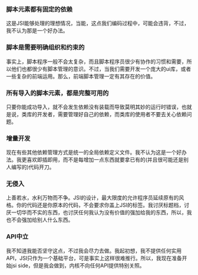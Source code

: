 ### 脚本元素都有固定的依赖 ###
这是JSI能够处理的理想情况，当能，这点我们编码过程中，可能会违背，不过，我不认为那是一个好办法。

### 脚本是需要明确组织和约束的 ###
事实上，脚本程序一般不会太复杂，而且脚本程序员很少有协作的习惯和需要，所以他们也都很少有脚本管理的意识。不过，当我们需要开发一个庞大的ui库，或者一些复杂的前端运用。那么，前端脚本管理一定有其存在的价值。

### 所有导入的脚本元素，都是完整可用的 ###
只要你能成功导入，就不会发生依赖没有装载而导致莫明其妙的运行时错误，也就是说，类库的开发者，需要管理好自己的依赖，而类库的使用者不要去关心依赖问题。

### 增量开发 ###
现在有些其他依赖管理方式是统一的全局依赖定义文件。我不认为这是一个好办法。我更喜欢即插即用，而不是每增加一点东西就要拿已有的(并且很可能还是别人编写的)代码开刀。

### 无侵入 ###
上善若水，水利万物而不争。JSI的设计，最大限度的允许程序员延续原有的风格。你的代码还是你原本的代码，不会要求你盖上JSI的标签。我讨厌标题档，讨厌一切华而不实的东西，也讨厌任何我认为没有价值的强加给我的东西，所以，我也不会强加给别人什么东西。

### API中立 ###
我不知道我能否坚守这点，不过我会尽力去做。我起初想，我不提供任何实用API，JSI只作为一个基础平台，可是事实上这样很难推行。所以，我现在准备开始jsi side，但是我会做到，内核不向任何API提供特别关照。